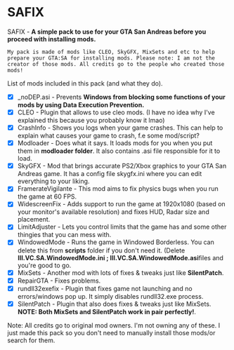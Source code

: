 # SAFIX
SAFIX - **A simple pack to use for your GTA San Andreas before you proceed with installing mods.**

```
My pack is made of mods like CLEO, SkyGFX, MixSets and etc to help prepare your GTA:SA for installing mods. Please note: I am not the creator of those mods. All credits go to the people who created those mods! 
```

List of mods included in this pack (and what they do).
 - [x] _noDEP.asi - Prevents <b>Windows from blocking some functions of your mods by using Data Execution Prevention.</b>  
 - [x] CLEO - Plugin that allows to use cleo mods. (I have no idea why I've explained this because you probably know it lmao)
 - [x] CrashInfo - Shows you logs when your game crashes. This can help to explain what causes your game to crash, f.e some mod/script? 
 - [x] Modloader - Does what it says. It loads mods for you when you put them in <b>modloader folder</b>. It also contains .asi file responsible for it to load. 
 - [x] SkyGFX -  Mod that brings accurate PS2/Xbox graphics to your GTA San Andreas game. It has a config file skygfx.ini where you can edit everything to your liking.
 - [x] FramerateVigilante - This mod aims to fix physics bugs when you run the game at 60 FPS.
 - [x] WidescreenFix - Adds support to run the game at 1920x1080 (based on your monitor's available resolution) and fixes HUD, Radar size and placement. 
 - [x] LimitAdjuster - Lets you control limits that the game has and some other thingies that you can mess with. 
 - [x] WindowedMode - Runs the game in Windowed Borderless. You can delete this from <b>scripts</b> folder if you don't need it. (Delete <b>III.VC.SA.WindowedMode.ini ; III.VC.SA.WindowedMode.asi</b>files and you're good to go.
 - [x] MixSets - Another mod with lots of fixes & tweaks just like <b>SilentPatch</b>. 
 - [x] RepairGTA - Fixes problems.
 - [x] rundll32exefix - Plugin that fixes game not launching and no errors/windows pop up. It simply disables rundll32.exe process.
 - [x] SilentPatch - Plugin that also does fixes & tweaks just like MixSets. <b>NOTE: Both MixSets and SilentPatch work in pair perfectly!</b>.
 
 Note: All credits go to original mod owners. I'm not owning any of these. I just made this pack so you don't need to manually
 install those mods/or search for them. 